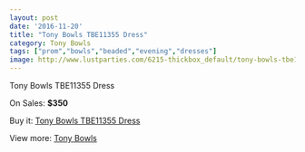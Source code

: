 ```yaml
---
layout: post
date: '2016-11-20'
title: "Tony Bowls TBE11355 Dress"
category: Tony Bowls
tags: ["prom","bowls","beaded","evening","dresses"]
image: http://www.lustparties.com/6215-thickbox_default/tony-bowls-tbe11355-dress.jpg
---
```

Tony Bowls TBE11355 Dress

On Sales: **$350**
<a href="https://www.lustparties.com/en/tony-bowls/2126-tony-bowls-tbe11355-dress.html"><amp-img layout="responsive" width="600" height="600" src="//www.lustparties.com/6215-thickbox_default/tony-bowls-tbe11355-dress.jpg" alt="Tony Bowls TBE11355 Dress 0" /></a>

Buy it: [Tony Bowls TBE11355 Dress](https://www.lustparties.com/en/tony-bowls/2126-tony-bowls-tbe11355-dress.html "Tony Bowls TBE11355 Dress")

View more: [Tony Bowls](https://www.lustparties.com/en/5-tony-bowls "Tony Bowls")